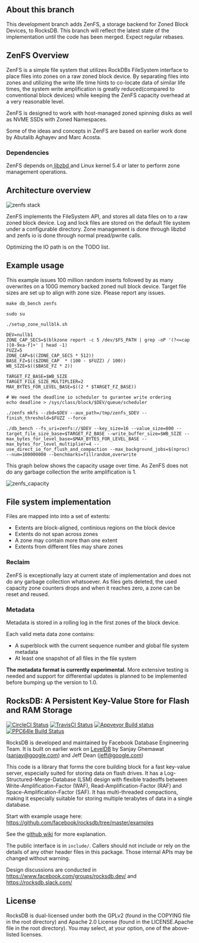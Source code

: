 ## About this branch

This development branch adds ZenFS, a storage backend for Zoned Block Devices, to RocksDB.
This branch will reflect the latest state of the implementation until the code has been merged.
Expect regular rebases.
 
## ZenFS Overview

ZenFS is a simple file system that utilizes RockDBs FileSystem interface to place files into zones on a raw zoned block device. By separating files into zones and utilizing the write life time hints to co-locate data of similar life times, the system write amplification is greatly reduced(compared to conventional block devices) while keeping the ZenFS capacity overhead at a very reasonable level.

ZenFS is designed to work with host-managed zoned spinning disks as well as NVME SSDs with Zoned Namespaces.

Some of the ideas and concepts in ZenFS are based on earlier work done by Abutalib Aghayev and Marc Acosta.

### Dependencies

ZenFS depends on[ libzbd ](https://github.com/westerndigitalcorporation/libzbd) and Linux kernel 5.4 or later to perform zone management operations.

## Architecture overview
![zenfs stack](https://user-images.githubusercontent.com/447288/84152469-fa3d6300-aa64-11ea-87c4-8a6653bb9d22.png)

ZenFS implements the FileSystem API, and stores all data files on to a raw zoned block device. Log and lock files are stored on the default file system under a configurable directory. Zone management is done through libzbd and zenfs io is done through normal pread/pwrite calls.

Optimizing the IO path is on the TODO list.

## Example usage

This example issues 100 million random inserts followed by as many overwrites on a 100G memory backed zoned null block device. Target file sizes are set up to align with zone size.
Please report any issues.


```
make db_bench zenfs

sudo su

./setup_zone_nullblk.sh

DEV=nullb1
ZONE_CAP_SECS=$(blkzone report -c 5 /dev/$FS_PATH | grep -oP '(?<=cap )[0-9xa-f]+' | head -1)
FUZZ=5
ZONE_CAP=$((ZONE_CAP_SECS * 512))
BASE_FZ=$(($ZONE_CAP  * (100 - $FUZZ) / 100))
WB_SIZE=$(($BASE_FZ * 2))

TARGET_FZ_BASE=$WB_SIZE
TARGET_FILE_SIZE_MULTIPLIER=2
MAX_BYTES_FOR_LEVEL_BASE=$((2 * $TARGET_FZ_BASE))

# We need the deadline io scheduler to gurantee write ordering
echo deadline > /sys/class/block/$DEV/queue/scheduler

./zenfs mkfs --zbd=$DEV --aux_path=/tmp/zenfs_$DEV --finish_threshold=$FUZZ --force

./db_bench --fs_uri=zenfs://$DEV --key_size=16 --value_size=800 --target_file_size_base=$TARGET_FZ_BASE --write_buffer_size=$WB_SIZE --max_bytes_for_level_base=$MAX_BYTES_FOR_LEVEL_BASE --max_bytes_for_level_multiplier=4 --use_direct_io_for_flush_and_compaction --max_background_jobs=$(nproc) --num=100000000 --benchmarks=fillrandom,overwrite
```

This graph below shows the capacity usage over time.
As ZenFS does not do any garbage collection the write amplification is 1.

![zenfs_capacity](https://user-images.githubusercontent.com/447288/84157574-2c51c380-aa6b-11ea-89e2-def4a4d658af.png)


## File system implementation

Files are mapped into into a set of extents:

* Extents are block-aligned, continious regions on the block device
* Extents do not span across zones
* A zone may contain more than one extent
* Extents from different files may share zones

### Reclaim 
ZenFS is exceptionally lazy at current state of implementation and does not do any garbage collection whatsoever. As files gets deleted, the used capacity zone counters drops and when
it reaches zero, a zone can be reset and reused.

###  Metadata 
Metadata is stored in a rolling log in the first zones of the block device.

Each valid meta data zone contains:

* A superblock with the current sequence number and global file system metadata
* At least one snapshot of all files in the file system
    
**The metadata format is currently experimental.** More extensive testing is needed and support for differential updates is planned to be implemented before bumping up the version to 1.0.


## RocksDB: A Persistent Key-Value Store for Flash and RAM Storage

[![CircleCI Status](https://circleci.com/gh/facebook/rocksdb.svg?style=svg)](https://circleci.com/gh/facebook/rocksdb)
[![TravisCI Status](https://travis-ci.org/facebook/rocksdb.svg?branch=master)](https://travis-ci.org/facebook/rocksdb)
[![Appveyor Build status](https://ci.appveyor.com/api/projects/status/fbgfu0so3afcno78/branch/master?svg=true)](https://ci.appveyor.com/project/Facebook/rocksdb/branch/master)
[![PPC64le Build Status](http://140-211-168-68-openstack.osuosl.org:8080/buildStatus/icon?job=rocksdb&style=plastic)](http://140-211-168-68-openstack.osuosl.org:8080/job/rocksdb)

RocksDB is developed and maintained by Facebook Database Engineering Team.
It is built on earlier work on [LevelDB](https://github.com/google/leveldb) by Sanjay Ghemawat (sanjay@google.com)
and Jeff Dean (jeff@google.com)

This code is a library that forms the core building block for a fast
key-value server, especially suited for storing data on flash drives.
It has a Log-Structured-Merge-Database (LSM) design with flexible tradeoffs
between Write-Amplification-Factor (WAF), Read-Amplification-Factor (RAF)
and Space-Amplification-Factor (SAF). It has multi-threaded compactions,
making it especially suitable for storing multiple terabytes of data in a
single database.

Start with example usage here: https://github.com/facebook/rocksdb/tree/master/examples

See the [github wiki](https://github.com/facebook/rocksdb/wiki) for more explanation.

The public interface is in `include/`.  Callers should not include or
rely on the details of any other header files in this package.  Those
internal APIs may be changed without warning.

Design discussions are conducted in https://www.facebook.com/groups/rocksdb.dev/ and https://rocksdb.slack.com/

## License

RocksDB is dual-licensed under both the GPLv2 (found in the COPYING file in the root directory) and Apache 2.0 License (found in the LICENSE.Apache file in the root directory).  You may select, at your option, one of the above-listed licenses.
